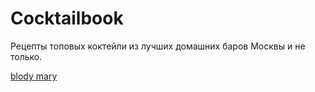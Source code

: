# Cocktailbook

Рецепты топовых коктейли из лучших домашних баров Москвы и не только.

[blody mary](https://github.com/danila-initiative/cocktailbook/blob/main/blody%20mary.md)
